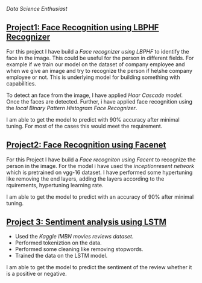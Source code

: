 *Data Science Enthusiast* 
## [Project1: Face Recognition using LBPHF Recognizer](https://github.com/nikita10110/ml_projects/tree/master/face_recogniton_using_LBPH)
For this project I have build a *Face recognizer using LBPHF* to identify the face in the image. This could be useful for the person in different fields. For example if we train our model on the dataset of company employee and when we give an image and try to recognize the person if he\she company employee or not. This is underlying model for building something with capabilities.


To detect an face from the image, I have applied *Haar Cascade model*. Once the faces are detected. Further, i have applied face recognition using the *local Binary Pattern Histogram Face Recognizer*.

I am able to get the model to predict with 90% accuracy after minimal tuning. For most of the cases this would meet the requirement. 


## [Project2: Face Recognition using Facenet](https://github.com/nikita10110/ml_projects/tree/master/face_recognition_using_facenet)
For this Project I have build a *Face recogniton using Facent* to recognize the person in the image. For the model i have used the *inceptionresent network* which is pretrained on vgg-16 dataset. I have performed some hypertuning like removing the end layers, adding the layers according to the rquirements, hypertuning learning rate.
  
I am able to get the model to predict with an accuracy of 90% after minimal tuning. 

## [Project 3: Sentiment analysis using LSTM](https://github.com/nikita10110/sentimentanalysis)
- Used the *Kaggle IMBN movies reviews dataset*.
- Performed tokeniztion on the data.
- Performed some cleaning like removing stopwords.
- Trained the data on the LSTM model.


I am  able to get the model to predict the sentiment of the review whether it is a positive or negative.


